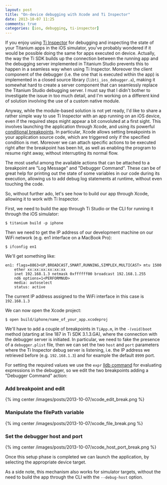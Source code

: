 ```yaml
---
layout: post
title: "On-device debugging with Xcode and Ti Inspector"
date: 2013-10-07 11:25
comments: true
categories: [ios, debugging, ti-inspector]
---
```


If you enjoy using [Ti Inspector](/debugging-titanium-apps-with-chrome-devtools/) for debugging and inspecting the state of your Titanium apps in the iOS simulator, you've probably wondered if it would be possible doing the same for apps executed on device. Actually, the way the Ti SDK builds up the connection between the running app and the debugging server implemented in Titanium Studio prevents this to happen in a seamless way when using Ti Inspector. Moreover the client component of the debugger (i.e. the one that is executed within the app) is implemented in a closed source library (`libti_ios_debugger.a`), making it somewhat hard to create a server component that can seamlessly replace the Titanium Studio debugging server. I must say that I didn't bother to investigate the issue in too much detail, and I'm working on a different kind of solution involving the use of a custom native module. 

Anyway, while the module-based solution is not yet ready, I'd like to share a rather simple way to use Ti Inspector with an app running on an iOS device, even if the required steps might appear a bit convoluted at a first sight. This involves launching the application through Xcode, and using its powerful [conditional breakpoints](https://developer.apple.com/library/ios/recipes/xcode_help-breakpoint_navigator/articles/setting_breakpoint_actions_and_options.html#//apple_ref/doc/uid/TP40010433-CH3-SW1). In particular, Xcode allows setting breakpoints in your application source code, which are triggered only if the specified condition is met. Moreover we can attach specific actions to be executed right after the breakpoint has been hit, as well as enabling the program to resume right away, without interrupting its normal flow. 

The most useful among the available actions that can be attached to a breakpoint are "Log Message" and "Debugger Command". These can be of great help for printing out the state of some variables in our code during its execution, allowing us to add debug log statements at runtime, without even touching the code.

So, without further ado, let's see how to build our app through Xcode, allowing it to work with Ti Inspector.

First, we need to build the app through Ti Studio or the CLI for running it through the iOS simulator:


	$ titanium build -p iphone


Then we need to get the IP address of our development machine on our WiFi network (e.g. en1 interface on a MacBook Pro):


	$ ifconfig en1


We'll get something like:

	en1: flags=8863<UP,BROADCAST,SMART,RUNNING,SIMPLEX,MULTICAST> mtu 1500
		ether xx:xx:xx:xx:xx:xx
		inet 192.168.1.3 netmask 0xffffff00 broadcast 192.168.1.255
		nd6 options=1<PERFORMNUD>
		media: autoselect
		status: active


The current IP address assigned to the WiFi interface in this case is `192.168.1.3`

We can now open the Xcode project:


	$ open build/iphone/name_of_your_app.xcodeproj


We'll have to add a couple of breakpoints in `TiApp.m`, in the `-(void)boot` method (starting at line 187 in Ti SDK 3.1.3.GA), where the connection with the debugger server is initiated. In particular, we need to fake the presence of a `debugger.plist` file, then we can set the two `host` and `port` parameters where the Ti Inspector debug server is listening, i.e. the IP address we retrieved before (e.g. `192.168.1.3`) and for example the default `8999` port.

For setting the required values we use the `expr` [lldb command](http://lldb.llvm.org/tutorial.html) for evaluating expressions in the debugger, so we edit the two breakpoints adding a "Debugger Command" action:

### Add breakpoint and edit

{% img center /images/posts/2013-10-07/xcode_edit_break.png %}


### Manipulate the filePath variable

{% img center /images/posts/2013-10-07/xcode_file_break.png %}


### Set the debugger host and port

{% img center /images/posts/2013-10-07/xcode_host_port_break.png %}


Once this setup phase is completed we can launch the application, by selecting the appropriate device target. 

As a side note, this mechanism also works for simulator targets, without the need to build the app through the CLI with the `--debug-host` option.

